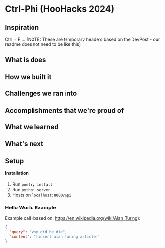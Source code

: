 # Ctrl-Phi (HooHacks 2024)

## Inspiration
Ctrl + F ... [NOTE: These are temporary headers based on the DevPost - our readme does not need to be like this]

## What is does

## How we built it

## Challenges we ran into

## Accomplishments that we're proud of

## What we learned

## What's next



## Setup
#### Installation
1. Run `poetry install`
2. Run `python server`
3. Hosts on `localhost:8000/api`

### Hello World Example

Example call (based on: https://en.wikipedia.org/wiki/Alan_Turing):
```json
{
  "query": "why did he die", 
  "content": "[insert alan turing article]"
}
```